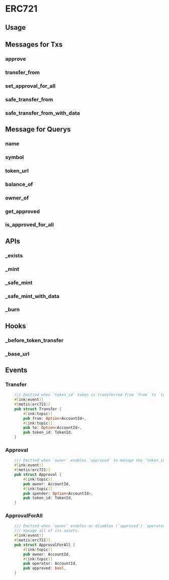 # ERC721

## Usage

## Messages for Txs

### approve

### transfer_from

### set_approval_for_all

### safe_transfer_from

### safe_transfer_from_with_data

## Message for Querys

### name

### symbol

### token_url

### balance_of

### owner_of

### get_approved

### is_approved_for_all

## APIs

### _exists

### _mint

### _safe_mint

### _safe_mint_with_data

### _burn

## Hooks

### _before_token_transfer

### _base_url

## Events

### Transfer

```rust
    /// Emitted when `token_id` token is transferred from `from` to `to`.
    #[ink(event)]
    #[metis(erc721)]
    pub struct Transfer {
        #[ink(topic)]
        pub from: Option<AccountId>,
        #[ink(topic)]
        pub to: Option<AccountId>,
        pub token_id: TokenId,
    }
```

### Approval

```rust
    /// Emitted when `owner` enables `approved` to manage the `token_id` token.
    #[ink(event)]
    #[metis(erc721)]
    pub struct Approval {
        #[ink(topic)]
        pub owner: AccountId,
        #[ink(topic)]
        pub spender: Option<AccountId>,
        pub token_id: TokenId,
    }
```

### ApprovalForAll

```rust
    /// Emitted when `owner` enables or disables (`approved`) `operator` to
    /// manage all of its assets.
    #[ink(event)]
    #[metis(erc721)]
    pub struct ApprovalForAll {
        #[ink(topic)]
        pub owner: AccountId,
        #[ink(topic)]
        pub operator: AccountId,
        pub approved: bool,
    }
```
